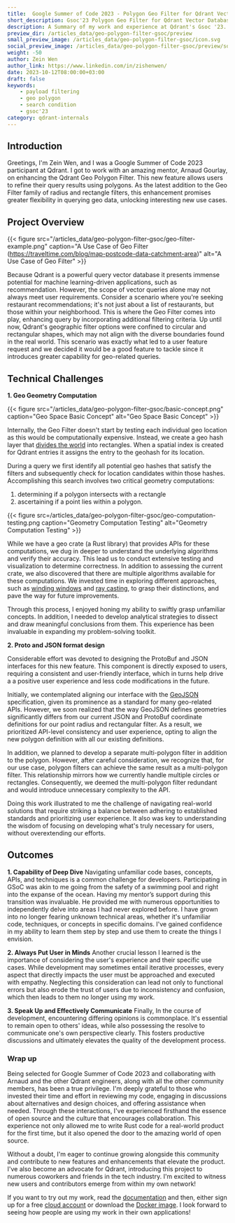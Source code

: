 ```yaml
---
title:  Google Summer of Code 2023 - Polygon Geo Filter for Qdrant Vector Database
short_description: Gsoc'23 Polygon Geo Filter for Qdrant Vector Database
description: A Summary of my work and experience at Qdrant's Gsoc '23.
preview_dir: /articles_data/geo-polygon-filter-gsoc/preview
small_preview_image: /articles_data/geo-polygon-filter-gsoc/icon.svg
social_preview_image: /articles_data/geo-polygon-filter-gsoc/preview/social_preview.jpg
weight: -50
author: Zein Wen
author_link: https://www.linkedin.com/in/zishenwen/
date: 2023-10-12T08:00:00+03:00
draft: false
keywords:
    - payload filtering
    - geo polygon
    - search condition
    - gsoc'23
category: qdrant-internals
---
```




## Introduction

Greetings, I'm Zein Wen, and I was a Google Summer of Code 2023 participant at Qdrant. I got to work with an amazing mentor, Arnaud Gourlay, on enhancing the Qdrant Geo Polygon Filter. This new feature allows users to refine their query results using polygons. As the latest addition to the Geo Filter family of radius and rectangle filters, this enhancement promises greater flexibility in querying geo data, unlocking interesting new use cases.

## Project Overview

{{< figure src="/articles_data/geo-polygon-filter-gsoc/geo-filter-example.png" caption="A Use Case of Geo Filter (https://traveltime.com/blog/map-postcode-data-catchment-area)" alt="A Use Case of Geo Filter" >}}

Because Qdrant is a powerful query vector database it presents immense potential for machine learning-driven applications, such as recommendation. However, the scope of vector queries alone may not always meet user requirements. Consider a scenario where you're seeking restaurant recommendations; it's not just about a list of restaurants, but those within your neighborhood. This is where the Geo Filter comes into play, enhancing query by incorporating additional filtering criteria. Up until now, Qdrant's geographic filter options were confined to circular and rectangular shapes, which may not align with the diverse boundaries found in the real world. This scenario was exactly what led to a user feature request and we decided it would be a good feature to tackle since it introduces greater capability for geo-related queries.

## Technical Challenges

**1. Geo Geometry Computation** 

{{< figure src="/articles_data/geo-polygon-filter-gsoc/basic-concept.png" caption="Geo Space Basic Concept" alt="Geo Space Basic Concept" >}}

Internally, the Geo Filter doesn't start by testing each individual geo location as this would be computationally expensive. Instead, we create a geo hash layer that [divides the world](https://en.wikipedia.org/wiki/Grid_(spatial_index)#Grid-based_spatial_indexing) into rectangles. When a spatial index is created for Qdrant entries it assigns the entry to the geohash for its location. 

During a query we first identify all potential geo hashes that satisfy the filters and subsequently check for location candidates within those hashes. Accomplishing this search involves two critical geometry computations: 
1. determining if a polygon intersects with a rectangle
2. ascertaining if a point lies within a polygon.

{{< figure src=/articles_data/geo-polygon-filter-gsoc/geo-computation-testing.png caption="Geometry Computation Testing" alt="Geometry Computation Testing" >}}

While we have a geo crate (a Rust library) that provides APIs for these computations, we dug in deeper to understand the underlying algorithms and verify their accuracy. This lead us to conduct extensive testing and visualization to determine correctness. In addition to assessing the current crate, we also discovered that there are multiple algorithms available for these computations. We invested time in exploring different approaches, such as [winding windows](https://en.wikipedia.org/wiki/Point_in_polygon#Winding%20number%20algorithm:~:text=of%20the%20algorithm.-,Winding%20number%20algorithm,-%5Bedit%5D) and [ray casting](https://en.wikipedia.org/wiki/Point_in_polygon#Winding%20number%20algorithm:~:text=.%5B2%5D-,Ray%20casting%20algorithm,-%5Bedit%5D), to grasp their distinctions, and pave the way for future improvements.

Through this process, I enjoyed honing my ability to swiftly grasp unfamiliar concepts. In addition, I needed to develop analytical strategies to dissect and draw meaningful conclusions from them. This experience has been invaluable in expanding my problem-solving toolkit.

**2. Proto and JSON format design** 

Considerable effort was devoted to designing the ProtoBuf and JSON interfaces for this new feature. This component is directly exposed to users, requiring a consistent and user-friendly interface, which in turns help drive a a positive user experience and less code modifications in the future.

Initially, we contemplated aligning our interface with the [GeoJSON](https://geojson.org/) specification, given its prominence as a standard for many geo-related APIs. However, we soon realized that the way GeoJSON defines geometries significantly differs from our current JSON and ProtoBuf coordinate definitions for our point radius and rectangular filter. As a result, we prioritized API-level consistency and user experience, opting to align the new polygon definition with all our existing definitions.

In addition, we planned to develop a separate multi-polygon filter in addition to the polygon. However, after careful consideration, we recognize that, for our use case, polygon filters can achieve the same result as a multi-polygon filter. This relationship mirrors how we currently handle multiple circles or rectangles. Consequently, we deemed the multi-polygon filter redundant and would introduce unnecessary complexity to the API. 

Doing this work illustrated to me the challenge of navigating real-world solutions that require striking a balance between adhering to established standards and prioritizing user experience. It also was key to understanding the wisdom of focusing on developing what's truly necessary for users, without overextending our efforts.

## Outcomes

**1. Capability of Deep Dive** 
Navigating unfamiliar code bases, concepts, APIs, and techniques is a common challenge for developers. Participating in GSoC was akin to me going from the safety of a swimming pool and right into the expanse of the ocean. Having my mentor’s support during this transition was invaluable. He provided me with numerous opportunities to independently delve into areas I had never explored before. I have grown into  no longer fearing unknown technical areas, whether it's unfamiliar code, techniques, or concepts in specific domains. I've gained confidence in my ability to learn them step by step and use them to create the things I envision.

**2. Always Put User in Minds**
Another crucial lesson I learned is the importance of considering the user's experience and their specific use cases. While development may sometimes entail iterative processes, every aspect that directly impacts the user must be approached and executed with empathy. Neglecting this consideration can lead not only to functional errors but also erode the trust of users due to inconsistency and confusion, which then leads to them no longer using my work.

**3. Speak Up and Effectively Communicate**
Finally, In the course of development, encountering differing opinions is commonplace. It's essential to remain open to others' ideas, while also possessing the resolve to communicate one's own perspective clearly. This fosters productive discussions and ultimately elevates the quality of the development process.

### Wrap up

Being selected for Google Summer of Code 2023 and collaborating with Arnaud and the other Qdrant engineers, along with all the other community members, has been a true privilege. I'm deeply grateful to those who invested their time and effort in reviewing my code, engaging in discussions about alternatives and design choices, and offering assistance when needed. Through these interactions, I've experienced firsthand the essence of open source and the culture that encourages collaboration. This experience not only allowed me to write Rust code for a real-world product for the first time, but it also opened the door to the amazing world of open source.

Without a doubt, I'm eager to continue growing alongside this community and contribute to new features and enhancements that elevate the product. I've also become an advocate for Qdrant, introducing this project to numerous coworkers and friends in the tech industry. I'm excited to witness new users and contributors emerge from within my own network!

If you want to try out my work, read the [documentation](/documentation/concepts/filtering/#geo-polygon) and then, either sign up for a free [cloud account](https://cloud.qdrant.io) or download the [Docker image](https://hub.docker.com/r/qdrant/qdrant). I look forward to seeing how people are using my work in their own applications!
